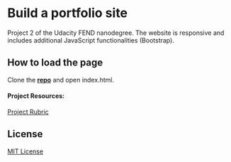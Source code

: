 # Build a portfolio site 


Project 2 of the Udacity FEND nanodegree. The website  is responsive and includes additional JavaScript functionalities (Bootstrap).


## How to load the page

 Clone the **[repo](https://github.com/ElisaCovato/Responsive-portfolio---FEND-nanodegree.git)** and open index.html.

#### Project Resources:

[Project Rubric](https://review.udacity.com/#!/rubrics/45/view)


## License
[MIT License](LICENSE.MIT)